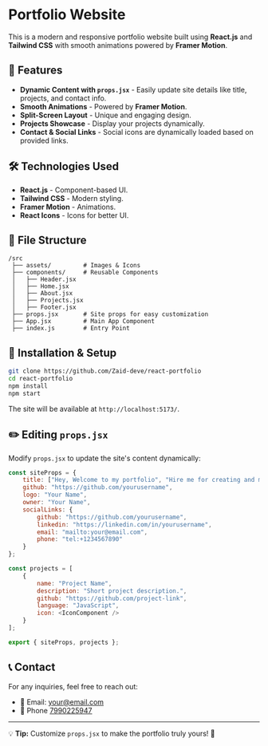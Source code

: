# Portfolio Website

This is a modern and responsive portfolio website built using **React.js** and **Tailwind CSS** with smooth animations powered by **Framer Motion**.

## 🚀 Features
- **Dynamic Content with `props.jsx`** - Easily update site details like title, projects, and contact info.
- **Smooth Animations** - Powered by **Framer Motion**.
- **Split-Screen Layout** - Unique and engaging design.
- **Projects Showcase** - Display your projects dynamically.
- **Contact & Social Links** - Social icons are dynamically loaded based on provided links.

## 🛠️ Technologies Used
- **React.js** - Component-based UI.
- **Tailwind CSS** - Modern styling.
- **Framer Motion** - Animations.
- **React Icons** - Icons for better UI.

## 📂 File Structure
```
/src
 ├── assets/         # Images & Icons
 ├── components/     # Reusable Components
 │   ├── Header.jsx
 │   ├── Home.jsx
 │   ├── About.jsx
 │   ├── Projects.jsx
 │   ├── Footer.jsx
 ├── props.jsx       # Site props for easy customization
 ├── App.jsx         # Main App Component
 ├── index.js        # Entry Point
```

## 🔧 Installation & Setup
```sh
git clone https://github.com/Zaid-deve/react-portfolio
cd react-portfolio
npm install
npm start
```
The site will be available at `http://localhost:5173/`.

## ✏️ Editing `props.jsx`
Modify `props.jsx` to update the site's content dynamically:
```js
const siteProps = {
    title: ["Hey, Welcome to my portfolio", "Hire me for creating and managing webpages", "Hire me for productivity"],
    github: "https://github.com/yourusername",
    logo: "Your Name",
    owner: "Your Name",
    socialLinks: {
        github: "https://github.com/yourusername",
        linkedin: "https://linkedin.com/in/yourusername",
        email: "mailto:your@email.com",
        phone: "tel:+1234567890"
    }
};

const projects = [
    {
        name: "Project Name",
        description: "Short project description.",
        github: "https://github.com/project-link",
        language: "JavaScript",
        icon: <IconComponent />
    }
];

export { siteProps, projects };
```

## 📞 Contact
For any inquiries, feel free to reach out:
- 📧 Email: [your@email.com](mailto:your@email.com)
- 🔗 Phone [7990225947](tel:7990225947)

---
💡 **Tip:** Customize `props.jsx` to make the portfolio truly yours! 🚀

